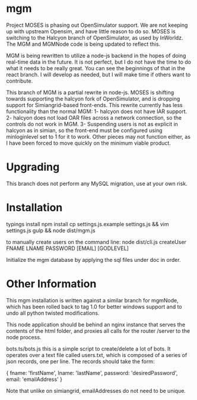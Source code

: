 # mgm

Project MOSES is phasing out OpenSimulator support.  We are not keeping up with upstream Opensim, and have little reason to do so.  MOSES is switching to the Halcyon branch of OpenSimulator, as used by InWorldz.  The MGM and MGMNode code is being updated to reflect this.

MGM is being rewritten to utilize a node-js backend in the hopes of doing real-time data in the future.  It is not perfect, but I do not have the time to do what it needs to be really great.  You can see the beginnings of that in the react branch.  I will develop as needed, but I will make time if others want to contribute.

This branch of MGM is a partial rewrite in node-js.  MOSES is shifting towards supporting the halcyon fork of OpenSimulator, and is dropping support for Simiangrid-based front-ends.  This rewrite currently has less functionality than the normal MGM: 1- halcyon does not have IAR support.  2- halcyon does not load OAR files across a network connection, so the controls do not work in MGM. 3- Suspending users is not as explicit in halcyon as in simian, so the front-end must be configured using minloginlevel set to 1 for it to work.  Other pieces may not function either, as I have been forced to move quickly on the minimum viable product.

# Upgrading

This branch does not perform any MySQL migration, use at your own risk.

# Installation

typings install
npm install
cp settings.js.example settings.js && vim settings.js
gulp && node dist/mgm.js

to manually create users on the command line:
node dist/cli.js createUser FNAME LNAME PASSWORD [EMAIL] [GODLEVEL]

Initialize the mgm database by applying the sql files under doc in order.

# Other Information

This mgm installation is written against a similar branch for mgmNode, which has been rolled back to tag 1.0 for better windows support and to undo all python twisted modifications.

This node application should be behind an nginx instance that serves the contents of the html folder, and proxies all calls for the router /server to the node process.

bots.ts/bots.js
this is a simple script to create/delete a lot of bots.  It operates over a text file called users.txt, which is composed of a series of json records, one per line.  The records should take the form:

{
  fname: 'firstName',
  lname: 'lastName',
  password: 'desiredPassword',
  email: 'emailAddress'
}

Note that unlike on simiangrid, emailAddresses do not need to be unique.
